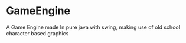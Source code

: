 # GameEngine
A Game Engine made In pure java with swing, making use of old school character based graphics
